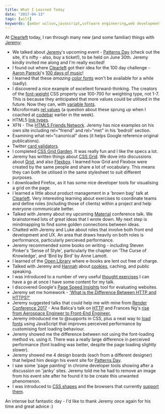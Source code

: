 ```yaml
---
title: What I Learned Today
date: "2017-04-13"
tags: [wilt]
keywords: [amber wilson,javascript,software engineering,web development, coding, code newbie, learning]
---
```


At [Clearleft](https://clearleft.com) today, I ran through many new (and some familiar) things with [Jeremy](https://adactio.com):

*   We talked about [Jeremy](https://adactio.com)'s upcoming event - [Patterns Day](http://patternsday.com/) (check out the site, it's nifty - also, buy a ticket!), to be held on June 30th. Jeremy kindly invited me along and I'm really excited!
*   I found out where [Clearleft](https://clearleft.com) got their idea for the 100 day challenge - [Aaron Parecki](https://twitter.com/aaronpk)'s [100 days of music](https://100.aaronparecki.com/)!
*   I learned that these _amazing_ [color fonts](http://www.colorfonts.wtf/) won't be available for a while (sadly).
*   I discovered a nice example of excellent forward-thinking. The creators of the [font-weight](https://developer.mozilla.org/en/docs/Web/CSS/font-weight) CSS property use 100-700 for weighting type, not 1-7\. This is because they anticipated that more values could be utilised in the future. Now they can, with [variable fonts](http://typographica.org/on-typography/variable-fonts/).
*   Microformats [rel values](http://microformats.org/wiki/existing-rel-values) (a question about these sprung up when I coached at [codebar](https://codebar.io) earlier in the week).
*   HTML5 [link types](https://www.w3.org/TR/html4/types.html#h-6.12).
*   XFN - The [HTML5 Friends Network](http://microformats.org/wiki/XFN). Jeremy has nice examples on his own site including rel="friend" and rel="met" in his 'bedroll' section.
*   Examining what rel="canonical" does (it helps Google reference original publications).
*   Twitter [card validators](https://cards-dev.twitter.com/validator).
*   I completed [CSS Grid Garden](http://cssgridgarden.com/). It was really fun and I like the specs a lot.
*   Jeremy has written things about [CSS Grid](https://adactio.com/links/tags/grid). We dove into discussions about [Grid](https://css-tricks.com/snippets/css/complete-guide-grid/), and also [Flexbox](https://flexbox.io/). I learned how Grid and Flexbox were created by the same people and share a lot of vocabulary. This means they can both be utilised in the same stylesheet to suit different purposes.
*   I downloaded Firefox, as it has some nice developer tools for visualising a grid on the page.
*   I learned a little about product management in a 'brown bag' talk at [Clearleft](https://clearleft.com). Very interesting learning about exercises to coordinate teams and define roles (including those of clients) within a project and help everyone communicate better.
*   Talked with Jeremy about my upcoming [Material](https://web.material.is/2017/) conference talk. We brainstormed lots of great ideas that I wrote down. My next step is mindmapping to find some golden connections between ideas.
*   Chatted with Jeremy and Luke about roles that involve both front end development and UX. An area that draws heavily on both roles is performance, particularly percieved performance.
*   Jeremy recommended some books on writing - including Steven Pinker's 'Sense of Style', particularly the chapter on 'The Curse of Knowledge', and 'Bird by Bird' by Anne Lamott.
*   I learned of the [Open Library](https://openlibrary.org/) where e-books are lent out free of charge.
*   Talked with Jeremy and [Hannah](https://clearleft.com/team/hana-stevenson) about [cookies](/blog/cookies/), caching, and public speaking.
*   I was introduced to a number of very useful [thought exercises](https://adactio.com/journal/9732) I can have a go at once I have some content for my talk.
*   I discovered Google's [Page Speed Insights](https://developers.google.com/speed/pagespeed/insights/) tool for evaluating websites.
*   Jeremy set me homework - ['What is the Difference Between HTTP and HTTPS?'](https://twitter.com/ambrwlsn90/status/852557145853833218)
*   Jeremy suggested talks that could help me with mine from [Render Conference 2017](http://2017.render-conf.com/) - Ana Balica's talk on [HTTP](https://www.youtube.com/watch?v=DtTKF5OcpsU) and Frances Ng's [rise from Aerospace Engineer to Front-End Engineer.](https://www.youtube.com/watch?v=Df0-2e6M_y4)
*   Jeremy introduced me to @supports in CSS, plus a neat way to [load fonts](https://fontfaceobserver.com/) using JavaScript that improves perceived performance by customising font loading behaviour.
*   Jeremy showed me the difference between not using the font-loading method vs. using it. There was a really large difference in perceived performance (font loading was better, despite the page loading slightly slower).
*   Jeremy showed me 4 design boards (each from a different designer) that helped him design his event site for [Patterns Day](http://patternsday.com/).
*   I saw some 'page painting' in chrome developer tools showing after a discussion on 'janky' sites. Jeremy told me he had to remove an image from his event site after he found it to be create this unwanted phenomenon.
*   I was introduced to [CSS shapes](https://css-tricks.com/examples/ShapesOfCSS/) and the browsers that currently [support them](https://caniuse.com/#search=css%20shapes).

An intense but fantastic day - I'd like to thank Jeremy once again for his time and great advice :)